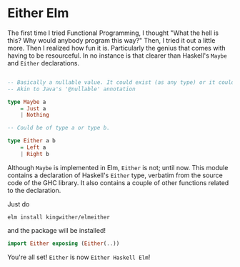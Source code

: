 # Either Elm

The first time I tried Functional Programming, I thought "What the hell is this? Why would anybody program this way?" Then, I tried it out a little more. Then I realized how fun it is. Particularly the genius that comes with having to be resourceful. In no instance is that clearer than Haskell's `Maybe` and `Either` declarations.

```Haskell

-- Basically a nullable value. It could exist (as any type) or it could be Nothing. 
-- Akin to Java's '@nullable' annotation

type Maybe a
    = Just a
    | Nothing

-- Could be of type a or type b.

type Either a b
    = Left a
    | Right b
```

Although `Maybe` is implemented in Elm, `Either` is not; until now. This module contains a declaration of Haskell's `Either` type, verbatim from the source code of the GHC library. It also contains a couple of other functions related to the declaration.

Just do

```
elm install kingwither/elmeither
```

and the package will be installed!

```Elm
import Either exposing (Either(..))
```

You're all set! `Either` is now `Either Haskell Elm`!
